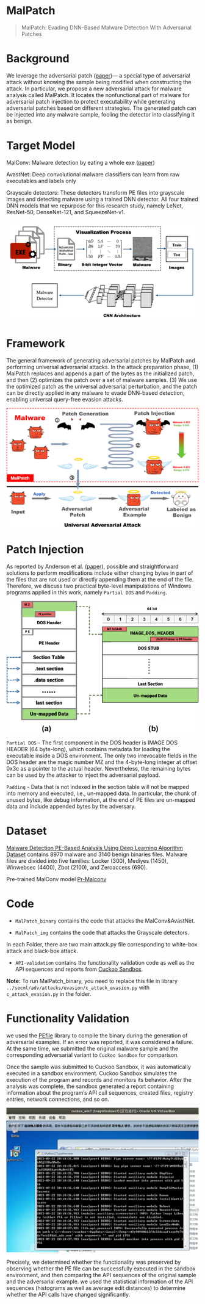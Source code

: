 # MalPatch
> MalPatch: Evading DNN-Based Malware Detection With Adversarial Patches

# Background
We leverage the adversarial patch ([paper](https://arxiv.org/abs/1712.09665))— a special type of adversarial attack without knowing the sample being modified when constructing the attack. In particular, we propose a new adversarial attack for malware analysis called MalPatch. It locates the nonfunctional part of malware for adversarial patch injection to protect executability while generating adversarial patches based on different strategies. The generated patch can be injected into any malware sample, fooling the detector into classifying it as benign.

# Target Model
MalConv: Malware detection by eating a whole exe ([paper](https://arxiv.org/abs/1710.09435))

AvastNet: Deep convolutional malware classifiers can learn from raw executables and labels only

Grayscale detectors: These detectors transform PE files into grayscale images and detecting malware using a trained DNN detector. All four trained DNN models that we repurpose for this research study, namely LeNet, ResNet-50, DenseNet-121, and SqueezeNet-v1.

![image](grayscale.png)

# Framework
The general framework of generating adversarial patches by MalPatch and performing universal adversarial attacks. In the attack preparation phase, (1) MalPatch replaces and appends a part of the bytes as the initialized patch, and then (2) optimizes the patch over a set of malware samples. (3) We use the optimized patch as the universal adversarial perturbation, and the patch can be directly applied in any malware to evade DNN-based detection, enabling universal query-free evasion attacks.

![image](framework.png)

# Patch Injection
As reported by Anderson et al. ([paper](https://arxiv.org/abs/1801.08917)), possible and straightforward solutions to perform modifications include either changing bytes in part of the files that are not used or directly appending them at the end of the file. Therefore, we discuss two practical byte-level manipulations of Windows programs applied in this work, namely `Partial DOS` and `Padding`.

![image](peformat.png)

`Partial DOS` - The first component in the DOS header is IMAGE DOS HEADER (64 byte-long), which contains metadata for loading the executable inside a DOS environment. The only two irrevocable fields in the DOS header are the magic number MZ and the 4-byte-long integer at offset 0x3c as a pointer to the actual header. Nevertheless, the remaining bytes can be used by the attacker to inject the adversarial payload.

`Padding` - Data that is not indexed in the section table will not be mapped into memory and executed, i.e., un-mapped data. In particular, the chunk of unused bytes, like debug information, at the end of PE files are un-mapped data and include appended bytes by the adversary.

# Dataset
[Malware Detection PE-Based Analysis Using Deep Learning Algorithm Dataset](https://figshare.com/articles/dataset/Malware_Detection_PE-Based_Analysis_Using_Deep_Learning_Algorithm_Dataset/6635642) contains 8970 malware and 3140 benign binaries files. Malware files are divided into five families: Locker (300), Mediyes (1450), Winwebsec (4400), Zbot (2100), and Zeroaccess (690).

Pre-trained MalConv model [Pr-Malconv](https://github.com/pralab/secml_malware/blob/master/secml_malware/data/trained/pretrained_malconv.pth)

# Code
- `MalPatch_binary` contains the code that attacks the MalConv&AvastNet.

- `MalPatch_img` contains the code that attacks the Grayscale detectors.

In each Folder, there are two main attack.py file corresponding to white-box attack and black-box attack.

- `API-validation` contains the functionality validation code as well as the API sequences and reports from [Cuckoo Sandbox](https://cuckoosandbox.org/).

**Note:** To run MalPatch_binary, you need to replace this file in library `../secml/adv/attacks/evasion/c_attack_evasion.py` with `c_attack_evasion.py` in the folder.

# Functionality Validation
we used the [PEfile](https://github.com/erocarrera/pefile) library to compile the binary during the generation of adversarial examples. If an error was reported, it was considered a failure. At the same time, we submitted the original malware sample and the corresponding adversarial variant to `Cuckoo Sandbox` for comparison.

Once the sample was submitted to Cuckoo Sandbox, it was automatically executed in a sandbox environment. Cuckoo Sandbox simulates the execution of the program and records and monitors its behavior. After the analysis was complete, the sandbox generated a report containing information about the program’s API call sequences, created files, registry entries, network connections, and so on.

![image](sandbox.png)

Precisely, we determined whether the functionality was preserved by observing whether the PE file can be successfully executed in the sandbox environment, and then comparing the API sequences of the original sample and the adversarial example. we used the statistical information of the API sequences (histograms as well as average edit distances) to determine whether the API calls have changed significantly.

